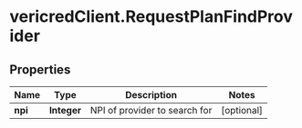 # vericredClient.RequestPlanFindProvider

## Properties
Name | Type | Description | Notes
------------ | ------------- | ------------- | -------------
**npi** | **Integer** | NPI of provider to search for | [optional] 


